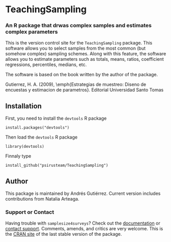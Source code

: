 # TeachingSampling
### An R package that drwas complex samples and estimates complex parameters

This is the version control site for the `TeachingSampling` package. This software allows you to select samples from the most common (but somehow complex) sampling schemes. Along with this feature, the software allows you to estimate parameters such as totals, means, ratios, coefficient regressions, percentiles, medians, etc. 

The software is based on the book written by the author of the package.

Gutierrez, H. A. (2009), \emph{Estrategias de muestreo: Diseno de encuestas y estimacion de parametros}. Editorial Universidad Santo Tomas

## Installation

First, you need to install the `devtools` R package
```
install.packages("devtools")
```

Then load the `devtools` R package
```
library(devtools)
```

Finnaly type
```
install_github("psirusteam/TeachingSampling")
```

## Author
This package is maintained by Andrés Gutiérrez. Current version includes contributions from Natalia Arteaga.

### Support or Contact
Having trouble with `samplesize4surveys`? Check out the [documentation](http://cran.r-project.org/web/packages/samplesize4surveys/samplesize4surveys.pdf) or [contact support](https://github.com/psirusteam). Comments, amends, and critics are very welcome. This is the [CRAN site](http://cran.r-project.org/web/packages/samplesize4surveys/samplesize4surveys.pdf) of the last stable version of the package.